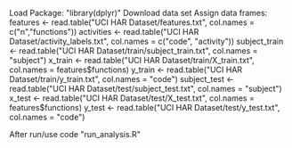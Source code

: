 Load Package: "library(dplyr)"
Download data set
Assign data frames:
  features <- read.table("UCI HAR Dataset/features.txt", col.names = c("n","functions"))
  activities <- read.table("UCI HAR Dataset/activity_labels.txt", col.names = c("code", "activity"))
  subject_train <- read.table("UCI HAR Dataset/train/subject_train.txt", col.names = "subject")
  x_train <- read.table("UCI HAR Dataset/train/X_train.txt", col.names = features$functions)
  y_train <- read.table("UCI HAR Dataset/train/y_train.txt", col.names = "code")
  subject_test <- read.table("UCI HAR Dataset/test/subject_test.txt", col.names = "subject")
  x_test <- read.table("UCI HAR Dataset/test/X_test.txt", col.names = features$functions)
  y_test <- read.table("UCI HAR Dataset/test/y_test.txt", col.names = "code")
  
After run/use code "run_analysis.R"
